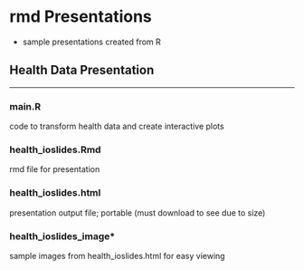 # rmd Presentations
- sample presentations created from R

## Health Data Presentation
---------------------------
### main.R
code to transform health data and create interactive plots

### health_ioslides.Rmd
rmd file for presentation

### health_ioslides.html
presentation output file; portable (must download to see due to size)

### health_ioslides_image*
sample images from health_ioslides.html for easy viewing
